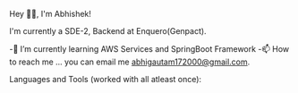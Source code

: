 Hey 👋🏻, I'm Abhishek!
                    
 I'm currently a SDE-2, Backend at Enquero(Genpact).
  
 -🌱 I’m currently learning AWS Services and SpringBoot Framework
 -📫 How to reach me ...
      you can email me abhigautam172000@gmail.com.
      
Languages and Tools (worked with all atleast once):

<!---
abhigautam28/abhigautam28 is a ✨ special ✨ repository because its `README.md` (this file) appears on your GitHub profile.
You can click the Preview link to take a look at your changes.
--->
